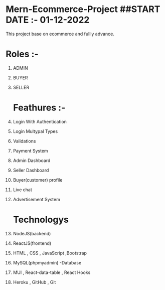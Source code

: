 # Mern-Ecommerce-Project                                                                                                                 ##START DATE :- 01-12-2022
This project base on ecommerce and fullly advance.

   # Roles :-
   
1. ADMIN
2. BUYER 
3. SELLER


   # Feathures :-
   
1. Login With Authentication
2. Login Multypal Types 
3. Validations
4. Payment System
5. Admin Dashboard
6. Seller Dashboard
7. Buyer(customer) profile
8. Live chat
9. Advertisement System



   # Technologys  
   
1. NodeJS(backend)
2. ReactJS(frontend)
3. HTML , CSS , JavaScript ,Bootstrap
4. MySQL(phpmyadmin) -Database
5. MUI , React-data-table , React Hooks 
6. Heroku , GitHub , Git

